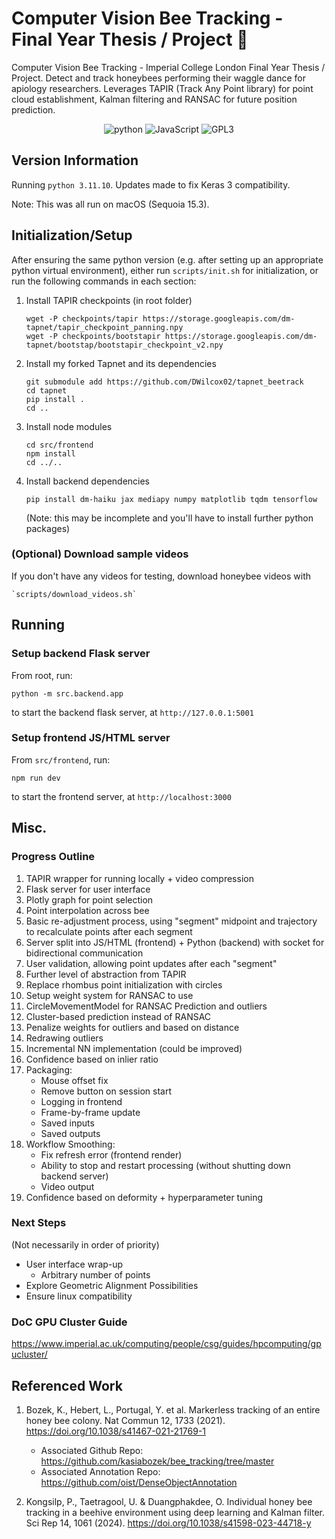 # Computer Vision Bee Tracking - Final Year Thesis / Project :bee:

Computer Vision Bee Tracking - Imperial College London Final Year Thesis / Project. Detect and track honeybees performing their waggle dance for apiology researchers. Leverages TAPIR (Track Any Point library) for point cloud establishment, Kalman filtering and RANSAC for future position prediction. 

<p align="center">
    <img src="https://img.shields.io/badge/Python-FFD43B?style=for-the-badge&logo=python&logoColor=blue" alt="python"> <img src="https://img.shields.io/badge/JavaScript-323330?style=for-the-badge&logo=javascript&logoColor=F7DF1E" alt="JavaScript">  <img src="https://img.shields.io/badge/GPL--3.0-red?style=for-the-badge" alt="GPL3">
     <!-- <img src="https://img.shields.io/badge/PyTorch-EE4C2C?style=for-the-badge&logo=pytorch&logoColor=white" alt="PyTorch"> -->
</p>
<!-- <p align="center">
    
</p> -->

## Version Information
Running `python 3.11.10`. Updates made to fix Keras 3 compatibility.

Note: This was all run on macOS (Sequoia 15.3).

## Initialization/Setup
After ensuring the same python version (e.g. after setting up an appropriate python virtual environment), either run `scripts/init.sh` for initialization, or run the 
following commands in each section:


1. Install TAPIR checkpoints (in root folder)
    ```
    wget -P checkpoints/tapir https://storage.googleapis.com/dm-tapnet/tapir_checkpoint_panning.npy
    wget -P checkpoints/bootstapir https://storage.googleapis.com/dm-tapnet/bootstap/bootstapir_checkpoint_v2.npy
    ```

3. Install my forked Tapnet and its dependencies
    ```
    git submodule add https://github.com/DWilcox02/tapnet_beetrack
    cd tapnet
    pip install .
    cd ..
    ```

4. Install node modules
    ```
    cd src/frontend
    npm install
    cd ../..
    ```

5. Install backend dependencies
    ```
    pip install dm-haiku jax mediapy numpy matplotlib tqdm tensorflow
    ```
    (Note: this may be incomplete and you'll have to install further python packages)

###   (Optional) Download sample videos 
If you don't have any videos for testing, download honeybee videos with
```
`scripts/download_videos.sh`
```

## Running
### Setup backend Flask server
From root, run:
```
python -m src.backend.app
```
to start the backend flask server, at `http://127.0.0.1:5001`

### Setup frontend JS/HTML server
From `src/frontend`, run:
```
npm run dev
```
to start the frontend server, at `http://localhost:3000`


## Misc.

### Progress Outline
1. TAPIR wrapper for running locally + video compression
2. Flask server for user interface
3. Plotly graph for point selection
4. Point interpolation across bee
5. Basic re-adjustment process, using "segment" midpoint and trajectory to recalculate points after each segment
6. Server split into JS/HTML (frontend) + Python (backend) with socket for bidirectional communication
7. User validation, allowing point updates after each "segment"
8. Further level of abstraction from TAPIR
9. Replace rhombus point initialization with circles
10. Setup weight system for RANSAC to use
11. CircleMovementModel for RANSAC Prediction and outliers
12. Cluster-based prediction instead of RANSAC
13. Penalize weights for outliers and based on distance
14. Redrawing outliers
15. Incremental NN implementation (could be improved)
16. Confidence based on inlier ratio
17. Packaging:
    - Mouse offset fix
    - Remove button on session start
    - Logging in frontend
    - Frame-by-frame update
    - Saved inputs
    - Saved outputs
18. Workflow Smoothing:
    - Fix refresh error (frontend render)
    - Ability to stop and restart processing (without shutting down backend server)
    - Video output
19. Confidence based on deformity + hyperparameter tuning

### Next Steps
(Not necessarily in order of priority)
- User interface wrap-up
    - Arbitrary number of points
- Explore Geometric Alignment Possibilities
- Ensure linux compatibility

### DoC GPU Cluster Guide
https://www.imperial.ac.uk/computing/people/csg/guides/hpcomputing/gpucluster/


## Referenced Work
1. Bozek, K., Hebert, L., Portugal, Y. et al. Markerless tracking of an entire honey bee colony. Nat Commun 12, 1733 (2021). https://doi.org/10.1038/s41467-021-21769-1
    
    - Associated Github Repo: https://github.com/kasiabozek/bee_tracking/tree/master
    - Associated Annotation Repo: https://github.com/oist/DenseObjectAnnotation


2. Kongsilp, P., Taetragool, U. & Duangphakdee, O. Individual honey bee tracking in a beehive environment using deep learning and Kalman filter. Sci Rep 14, 1061 (2024). https://doi.org/10.1038/s41598-023-44718-y


<!-- This project includes code licensed under GPL-3.0 from [Original Repository](https://github.com/username/repository). -->



<!-- 
1. Prompt user to draw skeleton around bee
2. Determine bounding box based on skeleton
3. (Determine relationship between skeleton and points)
4. (Apply point cloud based on bounding box)
4. Run video for X time slice
5. Calculate estimated skeleton position via RANSAC and Kalman Filtering -->






<!-- get_inliers(initial_distances_directions, final_points):
    initial_distances_directions is shape N x 2
    final_points is shape N x 2
    RANSAC(initial_distances_directions, final_points, )

RANSAC(i, f):
    sample = sample of initial_distances_directions and final_points

    MovementModel.fit(samplex, sampley)


movementmodel:
    center: original circle center
    input: N x 2, list of (x, y) coordinates
    parameters: delta_x, delta_y, rotation_x, rotation_y

    error = mse(calculated finals - finals)

    calculated final = 
        new_Cetner_x = center_x + delta_x
        new_center_Y = center_y + delta_y
        v_x = initial_direction_x + rotation_x
        v_y = intitial_direction_y + rotation_y
        pred_x = new_center_x + initial_distance * v_x
        pred_y = new_center_y + initial_distance * v_y

        return (pred_x, pred_y) -->